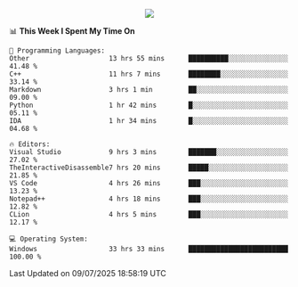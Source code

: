 <p align="center">
  <img src="https://readme-typing-svg.herokuapp.com?font=Cascadia+Code&weight=600&size=20&duration=5000&pause=1000&color=FFFFFF&center=true&vCenter=true&width=500&lines=IF+I'M+NOT+WORKING+-+IT+MEANS+I'M+DEAD+💀" />
</p>

<!--START_SECTION:waka-->
📊 **This Week I Spent My Time On** 

```text
💬 Programming Languages: 
Other                    13 hrs 55 mins      ██████████░░░░░░░░░░░░░░░   41.48 % 
C++                      11 hrs 7 mins       ████████░░░░░░░░░░░░░░░░░   33.14 % 
Markdown                 3 hrs 1 min         ██░░░░░░░░░░░░░░░░░░░░░░░   09.00 % 
Python                   1 hr 42 mins        █░░░░░░░░░░░░░░░░░░░░░░░░   05.11 % 
IDA                      1 hr 34 mins        █░░░░░░░░░░░░░░░░░░░░░░░░   04.68 % 

🔥 Editors: 
Visual Studio            9 hrs 3 mins        ███████░░░░░░░░░░░░░░░░░░   27.02 % 
TheInteractiveDisassemble7 hrs 20 mins       █████░░░░░░░░░░░░░░░░░░░░   21.85 % 
VS Code                  4 hrs 26 mins       ███░░░░░░░░░░░░░░░░░░░░░░   13.23 % 
Notepad++                4 hrs 18 mins       ███░░░░░░░░░░░░░░░░░░░░░░   12.82 % 
CLion                    4 hrs 5 mins        ███░░░░░░░░░░░░░░░░░░░░░░   12.17 % 

💻 Operating System: 
Windows                  33 hrs 33 mins      █████████████████████████   100.00 % 
```


 Last Updated on 09/07/2025 18:58:19 UTC
<!--END_SECTION:waka-->
